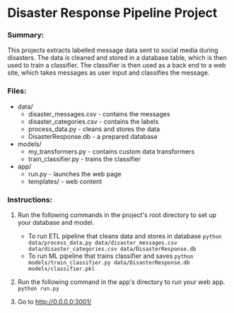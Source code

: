 # Disaster Response Pipeline Project

### Summary:
This projects extracts labelled message data sent to social media during disasters.  The data is cleaned and stored in a database table, which is then used to train a classifier.  The classifier is then used as a back end to a web site, which takes messages as user input and classifies the message.

### Files:
- data/
  - disaster_messages.csv - contains the messages
  - disaster_categories.csv - contains the labels
  - process_data.py - cleans and stores the data
  - DisasterResponse.db - a prepared database
- models/
  - my_transformers.py - contains custom data transformers
  - train_classifier.py - trains the classifier
- app/
  - run.py - launches the web page
  - templates/ - web content


### Instructions:
1. Run the following commands in the project's root directory to set up your database and model.

    - To run ETL pipeline that cleans data and stores in database
        `python data/process_data.py data/disaster_messages.csv data/disaster_categories.csv data/DisasterResponse.db`
    - To run ML pipeline that trains classifier and saves
        `python models/train_classifier.py data/DisasterResponse.db models/classifier.pkl`

2. Run the following command in the app's directory to run your web app.
    `python run.py`

3. Go to http://0.0.0.0:3001/
